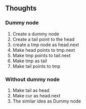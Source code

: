 ##  Thoughts

###  Dummy node
1.  Create a dummy node
2.  Create a tail point to the head
3.  create a tmp node as head.next 
4.  Make head points to tmp.next
5.  Make tmp points to tail.next
6.  Make tmp as tail
7.  Make tail points to tmp

###  Without dummy node
1.  Make tail as head
2.  Make cur as head.next
3.  The similar idea as Dummy node
